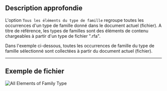 ## Description approfondie
L'option `Tous les éléments du type de famille` regroupe toutes les occurrences d'un type de famille donné dans le document actuel (fichier). A titre de référence, les types de familles sont des éléments de contenu chargeables à partir d'un type de fichier ".rfa".

Dans l'exemple ci-dessous, toutes les occurrences de famille du type de famille sélectionné sont collectées à partir du document actuel (fichier).
___
## Exemple de fichier

![All Elements of Family Type](./DSRevitNodesUI.ElementsOfFamilyType_img.jpg)
